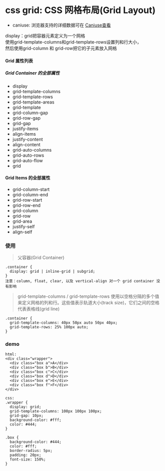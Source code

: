 # css grid: CSS 网格布局(Grid Layout)

* caniuse: 浏览器支持的详细数据可在 [Caniuse查看](https://caniuse.com/#feat=css-grid)

display：grid把容器元素定义为一个网格  
使用grid-template-columns和grid-template-rows设置列和行大小，  
然后使用grid-column 和 grid-row把它的子元素放入网格  

#### Grid 属性列表
##### Grid Container 的全部属性

- display
- grid-template-columns
- grid-template-rows
- grid-template-areas
- grid-template
- grid-column-gap
- grid-row-gap
- grid-gap
- justify-items
- align-items
- justify-content
- align-content
- grid-auto-columns
- grid-auto-rows
- grid-auto-flow
- grid
#### Grid Items 的全部属性

- grid-column-start
- grid-column-end
- grid-row-start
- grid-row-end
- grid-column
- grid-row
- grid-area
- justify-self
- align-self

### 使用
>父容器(Grid Container)
```
.container {
  display: grid | inline-grid | subgrid;
}
注意：column, float, clear, 以及 vertical-align 对一个 grid container 没有影响
```

>grid-template-columns / grid-template-rows
使用以空格分隔的多个值来定义网格的列和行。这些值表示轨道大小(track size)，它们之间的空格代表表格线(grid line)
```
.container {
  grid-template-columns: 40px 50px auto 50px 40px;
  grid-template-rows: 25% 100px auto;
}
```

>


### demo
```
html:
<div class="wrapper">
  <div class="box a">A</div>
  <div class="box b">B</div>
  <div class="box c">C</div>
  <div class="box d">D</div>
  <div class="box e">E</div>
  <div class="box f">F</div>
</div>

css:
.wrapper {
  display: grid;
  grid-template-columns: 100px 100px 100px;
  grid-gap: 10px;
  background-color: #fff;
  color: #444;
}

.box {
  background-color: #444;
  color: #fff;
  border-radius: 5px;
  padding: 20px;
  font-size: 150%;
}
```
